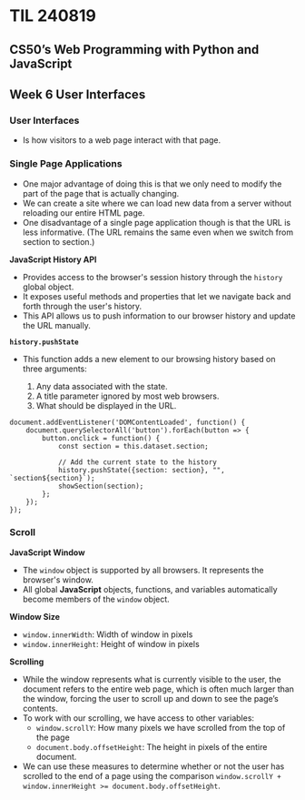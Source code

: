 # TIL 240819

## CS50’s Web Programming with Python and JavaScript

## Week 6 User Interfaces

### User Interfaces

- Is how visitors to a web page interact with that page.

### Single Page Applications

- One major advantage of doing this is that we only need to modify the part of the page that is actually changing.
- We can create a site where we can load new data from a server without reloading our entire HTML page.
- One disadvantage of a single page application though is that the URL is less informative. (The URL remains the same even when we switch from section to section.)

**JavaScript History API**
- Provides access to the browser's session history through the `history` global object.
- It exposes useful methods and properties that let we navigate back and forth through the user's history.
- This API allows us to push information to our browser history and update the URL manually. 

**`history.pushState`**
- This function adds a new element to our browsing history based on three arguments:
  
  1. Any data associated with the state.
  2. A title parameter ignored by most web browsers.
  3. What should be displayed in the URL.

```
document.addEventListener('DOMContentLoaded', function() {
    document.querySelectorAll('button').forEach(button => {
        button.onclick = function() {
            const section = this.dataset.section;

            // Add the current state to the history
            history.pushState({section: section}, "", `section${section}`);
            showSection(section);
        };
    });
});
```

### Scroll

**JavaScript Window**
- The `window` object is supported by all browsers. It represents the browser's window.
- All global **JavaScript** objects, functions, and variables automatically become members of the `window` object.

**Window Size**
- `window.innerWidth`: Width of window in pixels
- `window.innerHeight`: Height of window in pixels

**Scrolling**
- While the window represents what is currently visible to the user, the document refers to the entire web page, which is often much larger than the window, forcing the user to scroll up and down to see the page’s contents.
- To work with our scrolling, we have access to other variables:
  - `window.scrollY`: How many pixels we have scrolled from the top of the page
  - `document.body.offsetHeight`: The height in pixels of the entire document.
- We can use these measures to determine whether or not the user has scrolled to the end of a page using the comparison `window.scrollY + window.innerHeight >= document.body.offsetHeight`.